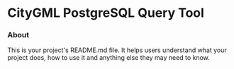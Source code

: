 CityGML PostgreSQL Query Tool
=============================

### About

This is your project's README.md file. It helps users understand what your
project does, how to use it and anything else they may need to know.
